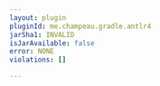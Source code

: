 ```yaml
---
layout: plugin
pluginId: me.champeau.gradle.antlr4
jarSha1: INVALID
isJarAvailable: false
error: NONE
violations: []

---
```

